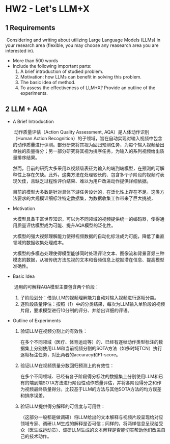 # HW2 - Let's LLM+X

## 1 Requirements

​	Considering and writing about utilizing Large Language Models (LLMs) in your research area (flexible, you may choose any reasearch area you are interested in).

- More than 500 words
- Include the following important parts:
  1. A brief introduction of studied problem.
  2. Motivation: how LLMs can benefit in solving this problem.
  3. The basic idea of method.
  4. To assess the effectiveness of LLM+X? Provide an outline of the experiments.

## 2 LLM + AQA

- A Brief Introduction

  ​	动作质量评估（Action Quality Assessment, AQA）是人体动作识别（Human Action Recognition）的子领域，旨在自动实现对输入视频中包含的动作质量进行评测。部分研究将其视为回归预测任务，为每个输入视频给出单独的质量得分；另一部分研究将其视为排序任务，为输入的系列视频给出质量排序结果。

  ​	然而，目前的研究大多采用以视频级表征为输入的端到端模型，在预测的可解释性上存在欠缺。此外，这类方法在处理较长的、包含多个子阶段的视频时表现欠佳，且缺乏过程性评价结果、难以为用户改进动作提供详细依据。

  ​	目前的模型大多数是针对具体下游任务设计的，在泛化性上存在不足。这类方法要求的大规模详细标注特定数据集，为数据收集工作带来了巨大挑战，

- Motivation

  ​        大模型具备丰富世界知识，可以为不同领域的视频提供统一的编码器，使得通用质量评估模型成为可能、提升AQA模型的泛化性。

  ​        大模型的强大视频理解能力使得视频数据的自动化标注成为可能，降低了垂直领域的数据收集处理成本。

  ​        大模型的多模态处理使得模型能够同时处理评论文本、图像流和背景音频三种模态的数据，从被传统方法忽视的文本和音频信息上挖掘潜在信息、提高模型准确性。

- Basic Idea

  ​       通用的可解释AQA模型主要包含两个阶段：

  1. 子阶段划分：借助LLM的视频理解能力自动对输入视频进行逐帧分类。
  2. 逐阶段质量评估：按照（1）中的分类结果，每次为LLM输入单阶段的视频片段，要求模型进行10分制的评分、并给出详细的评语。

- Outline of Experiments

  1. 验证LLM在视频分割上的有效性：

     ​        在多个不同领域（医疗、体育运动等）的、已经有逐帧动作类型标注的数据集上分别使用LLM和当前视频分割的SOTA方法（如多时域TCN）执行逐帧标注任务，对比两者的accuracy和F1-score。

  2. 验证LLM在视频质量分数回归预测上的有效性：

     ​        在多个不同领域、已经有各子阶段得分标注的数据集上分别使用LLM和已有的端到端SOTA方法进行阶段性动作质量评估，并将各阶段得分之和作为视频最终质量得分。比较基于LLM的方法与其他SOTA方法的均方误差和排序误差。

  3. 验证LLM提供得分解释的可信度与可用性：

     ​       （这部分一般都是做调研）将LLM给出的文本解释与视频片段呈现给对应领域专家、调研LLM生成的解释是否可信；同样的，将两样信息呈现给受众（医生或运动员）、调研LLM生成的文本解释是否能切实帮助他们改进自己的技术动作。
